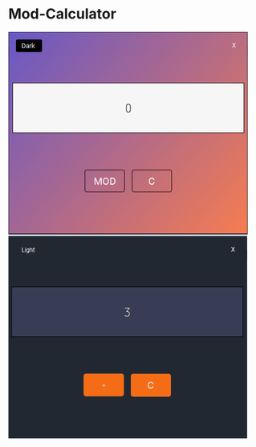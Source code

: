 # Mod-Calculator

![Alt text](resources/LightTheme.PNG "Light-Theme")
![Alt text](resources/DarkTheme.PNG "Light-Theme")

